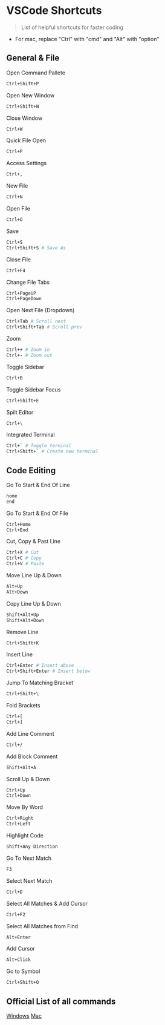 # VSCode Shortcuts

> List of helpful shortcuts for faster coding

- For mac, replace "Ctrl" with "cmd" and "Alt" with "option"

## General & File

Open Command Pallete

```bash
Ctrl+Shift+P
```

Open New Window

```bash
Ctrl+Shift+N
```

Close Window

```bash
Ctrl+W
```

Quick File Open

```bash
Ctrl+P
```

Access Settings

```bash
Ctrl+,
```

New File

```bash
Ctrl+N
```

Open File

```bash
Ctrl+O
```

Save

```bash
Ctrl+S
Ctrl+Shift+S # Save As
```

Close File

```bash
Ctrl+F4
```

Change File Tabs

```bash
Ctrl+PageUP
Ctrl+PageDown
```

Open Next File (Dropdown)

```bash
Ctrl+Tab # Scroll next
Ctrl+Shift+Tab # Scroll prev
```

Zoom

```bash
Ctrl++ # Zoom in
Ctrl+- # Zoom out
```

Toggle Sidebar

```bash
Ctrl+B
```

Toggle Sidebar Focus

```bash
Ctrl+Shift+E
```

Spilt Editor

```bash
Ctrl+\
```

Integrated Terminal

```bash
Ctrl+` # Toggle terminal
Ctrl+Shift+` # Create new terminal
```

## Code Editing

Go To Start & End Of Line

```bash
home
end
```

Go To Start & End Of File

```bash
Ctrl+Home
Ctrl+End
```

Cut, Copy & Past Line

```bash
Ctrl+X # Cut
Ctrl+C # Copy
Ctrl+V # Paste
```

Move Line Up & Down

```bash
Alt+Up
Alt+Down
```

Copy Line Up & Down

```bash
Shift+Alt+Up
Shift+Alt+Down
```

Remove Line

```bash
Ctrl+Shift+K
```

Insert Line

```bash
Ctrl+Enter # Insert above
Ctrl+Shift+Enter # Insert below
```

Jump To Matching Bracket

```bash
Ctrl+Shift+\
```

Fold Brackets

```bash
Ctrl+[
Ctrl+]
```

Add Line Comment

```bash
Ctrl+/
```

Add Block Comment

```bash
Shift+Alt+A
```

Scroll Up & Down

```bash
Ctrl+Up
Ctrl+Down
```

Move By Word

```bash
Ctrl+Right
Ctrl+Left
```

Highlight Code

```bash
Shift+Any Direction
```

Go To Next Match

```bash
F3
```

Select Next Match

```bash
Ctrl+D
```

Select All Matches & Add Cursor

```bash
Ctrl+F2
```

Select All Matches from Find

```bash
Alt+Enter
```

Add Cursor

```bash
Alt+Click
```

Go to Symbol

```bash
Ctrl+Shift+O
```

## Official List of all commands


[Windows](https://code.visualstudio.com/shortcuts/keyboard-shortcuts-windows.pdf)
[Mac](https://code.visualstudio.com/shortcuts/keyboard-shortcuts-macos.pdf)

